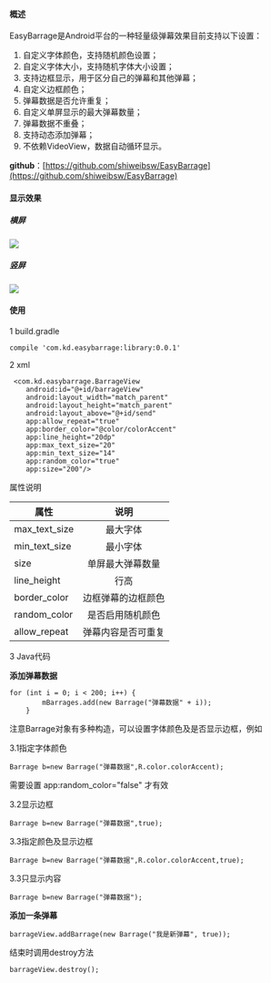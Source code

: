 #### 概述
EasyBarrage是Android平台的一种轻量级弹幕效果目前支持以下设置：

1. 自定义字体颜色，支持随机颜色设置；
2. 自定义字体大小，支持随机字体大小设置；
3. 支持边框显示，用于区分自己的弹幕和其他弹幕；
4. 自定义边框颜色；
5. 弹幕数据是否允许重复；
6. 自定义单屏显示的最大弹幕数量；
7. 弹幕数据不重叠；
8. 支持动态添加弹幕；
9. 不依赖VideoView，数据自动循环显示。

**github**：[https://github.com/shiweibsw/EasyBarrage](https://github.com/shiweibsw/EasyBarrage)

#### 显示效果

##### 横屏
![](https://user-gold-cdn.xitu.io/2017/8/3/771a0770d7f4b1713e78336e33b045d0)
##### 竖屏
![](https://user-gold-cdn.xitu.io/2017/8/3/3604808b39b42b146aadbdad54d7f1e9)

#### 使用
1 build.gradle

    compile 'com.kd.easybarrage:library:0.0.1'
2 xml

     <com.kd.easybarrage.BarrageView
        android:id="@+id/barrageView"
        android:layout_width="match_parent"
        android:layout_height="match_parent"
        android:layout_above="@+id/send"
        app:allow_repeat="true"
        app:border_color="@color/colorAccent"
        app:line_height="20dp"
        app:max_text_size="20"
        app:min_text_size="14"
        app:random_color="true"
        app:size="200"/>

属性说明

| 属性                              | 说明         | 
| -------------                      |:------------:|
| max_text_size           |最大字体|
| min_text_size          | 最小字体|
| size           | 单屏最大弹幕数量|
| line_height             | 行高 |
| border_color        | 边框弹幕的边框颜色|
| random_color           | 是否启用随机颜色 |
| allow_repeat      | 弹幕内容是否可重复|

3 Java代码

**添加弹幕数据**

    for (int i = 0; i < 200; i++) {
            mBarrages.add(new Barrage("弹幕数据" + i));
        }   
注意Barrage对象有多种构造，可以设置字体颜色及是否显示边框，例如

3.1指定字体颜色

    Barrage b=new Barrage("弹幕数据",R.color.colorAccent);

需要设置   app:random_color="false" 才有效

3.2显示边框

    Barrage b=new Barrage("弹幕数据",true);
3.3指定颜色及显示边框

    Barrage b=new Barrage("弹幕数据",R.color.colorAccent,true);
3.3只显示内容

    Barrage b=new Barrage("弹幕数据");
    
**添加一条弹幕**

    barrageView.addBarrage(new Barrage("我是新弹幕", true));
    
结束时调用destroy方法
    
    barrageView.destroy();
    
